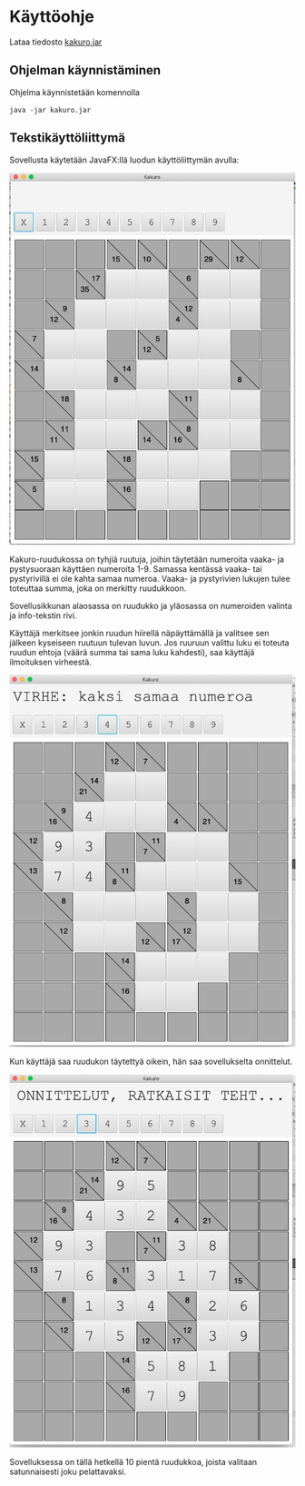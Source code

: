 # Käyttöohje

Lataa tiedosto [kakuro.jar](https://github.com/lautanal/ot-harjoitustyo/releases/tag/viikko3)

## Ohjelman käynnistäminen

Ohjelma käynnistetään komennolla 

```
java -jar kakuro.jar
```

## Tekstikäyttöliittymä

Sovellusta käytetään JavaFX:llä luodun käyttöliittymän avulla:

<img src="kakuroUi.png" width="750">

Kakuro-ruudukossa on tyhjiä ruutuja, joihin täytetään numeroita vaaka- ja pystysuoraan käyttäen numeroita 1-9.  Samassa kentässä vaaka- tai pystyrivillä ei ole kahta samaa numeroa. Vaaka- ja pystyrivien lukujen tulee toteuttaa summa, joka on merkitty ruudukkoon.

Sovellusikkunan alaosassa on ruudukko ja yläosassa on numeroiden valinta ja info-tekstin rivi.

Käyttäjä merkitsee jonkin ruudun hiirellä näpäyttämällä ja valitsee sen jälkeen kyseiseen ruutuun tulevan luvun.  Jos ruuruun valittu luku ei toteuta ruudun ehtoja (väärä summa tai sama luku kahdesti), saa käyttäjä ilmoituksen virheestä.

<img src="kakuroUiError.png" width="750">

Kun käyttäjä saa ruudukon täytettyä oikein, hän saa sovellukselta onnittelut.

<img src="kakuroUiCompleted.png" width="750">

Sovelluksessa on tällä hetkellä 10 pientä ruudukkoa, joista valitaan satunnaisesti joku pelattavaksi.
